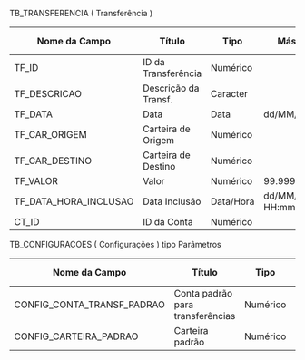 TB_TRANSFERENCIA ( Transferência )

| Nome da Campo  | Título                 | Tipo      | Máscara             | Tamanho | Permite Nulo |
| -------------- | ---------------------- | --------- | ------------------- | ------- | ------------ |
| TF_ID          | ID da Transferência    | Numérico  |                     | 10      | Não          |
| TF_DESCRICAO   | Descrição da Transf.   | Caracter  |                     | 150     | Não          |
| TF_DATA        | Data                   | Data      | dd/MM/yy            | 8       | Não          |
| TF_CAR_ORIGEM  | Carteira de Origem     | Numérico  |                     | 10      | Não          |
| TF_CAR_DESTINO | Carteira de Destino    | Numérico  |                     | 10      | Não          |
| TF_VALOR       | Valor                  | Numérico  | 99.999.999,99       | 10      | Não          |
| TF_DATA_HORA_INCLUSAO | Data Inclusão   | Data/Hora | dd/MM/yyyy HH:mm:ss | 100     | Sim          |
| CT_ID          | ID da Conta            | Numérico  |                     | 100     | Não          |



TB_CONFIGURACOES ( Configurações ) tipo Parâmetros

| Nome da Campo               | Título                           | Tipo      | Tamanho | Permite Nulo |
| --------------              | ----------------------           | --------- | ------- | ------------ |
| CONFIG_CONTA_TRANSF_PADRAO  | Conta padrão para transferências | Numérico  | 10      | Não          |
| CONFIG_CARTEIRA_PADRAO      | Carteira padrão                  | Numérico  | 10      | Sim          |
